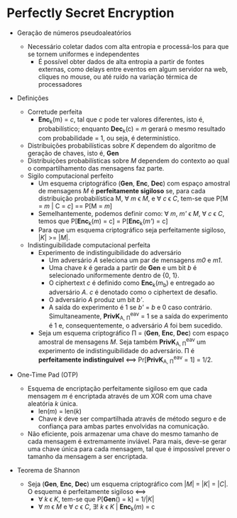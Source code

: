 # Perfectly Secret Encryption

- Geração de números pseudoaleatórios
	- Necessário coletar dados com alta entropia e processá-los para que se tornem uniformes e independentes
		- É possível obter dados de alta entropia a partir de fontes externas, como delays entre eventos em algum servidor na web, cliques no mouse, ou até ruído na variação térmica de processadores

- Definições
	- Corretude perfeita
		- **Enc**<sub>k</sub>(m) = *c*, tal que *c* pode ter valores diferentes, isto é, probabilístico; enquanto **Dec**<sub>k</sub>(c) = *m* gerará o mesmo resultado com probabilidade = 1, ou seja, é determinístico.
	- Distribuições probabilísticas sobre *K* dependem do algoritmo de geração de chaves, isto é, **Gen**
	- Distribuições probabilísticas sobre *M* dependem do contexto ao qual o compartilhamento das mensagens faz parte. 
	- Sigilo computacional perfeito
		- Um esquema criptográfico (**Gen**, **Enc**, **Dec**) com espaço amostral de mensagens *M* é **perfeitamente sigiloso** se, para cada distribuição probabilística M, ∀ *m* ϵ *M*, e ∀ *c* ϵ *C*, tem-se que  P[M = *m* | C = *c*] == P[M = *m*]
		- Semelhantemente, podemos definir como: ∀ *m*, *m'* ϵ *M*, ∀ *c* ϵ *C*, temos que P[**Enc**<sub>k</sub>(*m*) = c] = P[**Enc**<sub>k</sub>(*m'*) = c]
		- Para que um esquema criptográfico seja perfeitamente sigiloso,  |*K*| >= |*M*|.
	- Indistinguibilidade computacional perfeita
		- Experimento de indistinguibilidade do adversário
			- Um adversário *A* seleciona um par de mensagens *m0* e *m1*.
			- Uma chave *k* é gerada a partir de **Gen** e um bit *b* é selecionado uniformemente dentro de {0, 1}. 
			- O ciphertext *c* é definido como **Enc**<sub>k</sub>(*m*<sub>b</sub>) e entregado ao adversário *A*. *c* é denotado como o ciphertext de desafio.
			- O adversário *A* produz um bit *b'*.
			- A saída do experimento é 1 se *b'* = *b* e 0 caso contrário. Simultaneamente, **PrivK**<sub>A, Π</sub><sup>eav</sup> = 1 se a saída do experimento é 1 e, consequentemente, o adversário *A* foi bem sucedido. 
		- Seja um esquema criptográfico Π = (**Gen**, **Enc**, **Dec**) com espaço amostral de mensagens *M*. Seja também **PrivK**<sub>A, Π</sub><sup>eav</sup> um experimento de indistinguibilidade do adversário. Π é **perfeitamente indistinguível** ⟺ Pr[**PrivK**<sub>A, Π</sub><sup>eav</sup> = 1] = 1/2.

- One-Time Pad (OTP)
	- Esquema de encriptação perfeitamente sigiloso em que cada mensagem *m* é encriptada através de um XOR com uma chave aleatória *k* única.
		- len(*m*) = len(*k*)
		- Chave *k* deve ser compartilhada através de método seguro e de confiança para ambas partes envolvidas na comunicação.
	- Não eficiente, pois armazenar uma chave do mesmo tamanho de cada mensagem é extremamente inviável. Para mais, deve-se gerar uma chave única para cada mensagem, tal que é impossível prever o tamanho da mensagem a ser encriptada.

- Teorema de Shannon
	- Seja (**Gen**, **Enc**, **Dec**) um esquema criptográfico com |*M*| = |*K*| = |*C*|. O esquema é perfeitamente sigiloso ⟺ 
		- ∀ *k* ϵ *K*, tem-se que P[**Gen**() = k] = 1/|*K*|
		- ∀ *m* ϵ *M* e ∀ *c* ϵ *C*, ∃! *k* ϵ *K* | **Enc**<sub>k</sub>(*m*) = c

